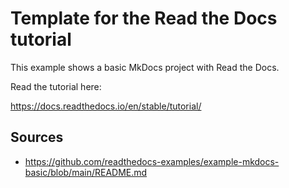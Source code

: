 # Template for the Read the Docs tutorial

This example shows a basic MkDocs project with Read the Docs.

Read the tutorial here:

https://docs.readthedocs.io/en/stable/tutorial/


## Sources

- https://github.com/readthedocs-examples/example-mkdocs-basic/blob/main/README.md
